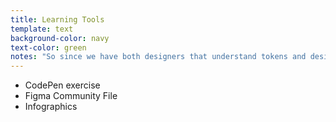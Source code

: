 ```yaml
---
title: Learning Tools
template: text
background-color: navy
text-color: green
notes: "So since we have both designers that understand tokens and designers that are just learning, we included examples and exercises within the guide to help all designers further their understanding. In the guide you'll find learning tools like a codepen exercise, a figma file that can be duplicated and used for your projects and infographics to help visualize the information."
---
```

- CodePen exercise
- Figma Community File
- Infographics